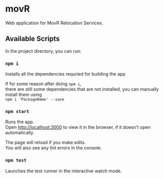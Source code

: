 # movR

Web application for MovR Relocation Services.

## Available Scripts

In the project directory, you can run:

### `npm i`

Installs all the dependencies requried for building the app

If for some reason after doing `npm i`, <br>there are still some dependencies that are not installed, 
you can manually install them using
<br>`npm i 'PackageName' --save`

### `npm start`

Runs the app.<br />
Open [http://localhost:3000](http://localhost:3000) to view it in the browser, if it doesn't open automatically.

The page will reload if you make edits.<br />
You will also see any lint errors in the console.

### `npm test`

Launches the test runner in the interactive watch mode.<br />

